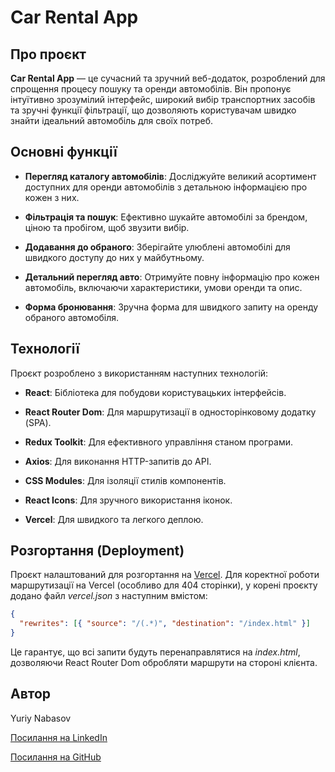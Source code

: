 # Car Rental App

## Про проєкт

**Car Rental App** — це сучасний та зручний веб-додаток, розроблений для спрощення процесу пошуку та оренди автомобілів. Він пропонує інтуїтивно зрозумілий інтерфейс, широкий вибір транспортних засобів та зручні функції фільтрації, що дозволяють користувачам швидко знайти ідеальний автомобіль для своїх потреб.

## Основні функції

- **Перегляд каталогу автомобілів**: Досліджуйте великий асортимент доступних для оренди автомобілів з детальною інформацією про кожен з них.

- **Фільтрація та пошук**: Ефективно шукайте автомобілі за брендом, ціною та пробігом, щоб звузити вибір.

- **Додавання до обраного**: Зберігайте улюблені автомобілі для швидкого доступу до них у майбутньому.

- **Детальний перегляд авто**: Отримуйте повну інформацію про кожен автомобіль, включаючи характеристики, умови оренди та опис.

- **Форма бронювання**: Зручна форма для швидкого запиту на оренду обраного автомобіля.

## Технології

Проєкт розроблено з використанням наступних технологій:

- **React**: Бібліотека для побудови користувацьких інтерфейсів.

- **React Router Dom**: Для маршрутизації в односторінковому додатку (SPA).

- **Redux Toolkit**: Для ефективного управління станом програми.

- **Axios**: Для виконання HTTP-запитів до API.

- **CSS Modules**: Для ізоляції стилів компонентів.

- **React Icons**: Для зручного використання іконок.

- **Vercel**: Для швидкого та легкого деплою.

## Розгортання (Deployment)

Проєкт налаштований для розгортання на [Vercel](https://vercel.com/).
Для коректної роботи маршрутизації на Vercel (особливо для 404 сторінки), у корені проєкту додано файл _vercel.json_ з наступним вмістом:

```json
{
  "rewrites": [{ "source": "/(.*)", "destination": "/index.html" }]
}
```

Це гарантує, що всі запити будуть перенаправлятися на _index.html_, дозволяючи React Router Dom обробляти маршрути на стороні клієнта.

## Автор

Yuriy Nabasov

[Посилання на LinkedIn](https://www.linkedin.com/in/iuriy-nabasov-b8b245308/)

[Посилання на GitHub](https://github.com/Yuriy-Nabasov)
